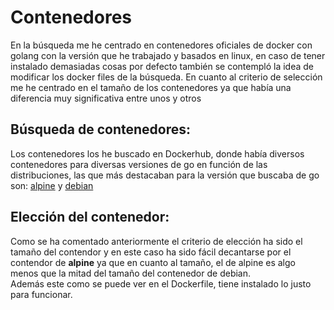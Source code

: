 # Contenedores
En la búsqueda me he centrado en contenedores oficiales de docker con golang con la versión que he trabajado y basados en linux, en caso de tener instalado demasiadas cosas por defecto también se contempló la idea de modificar los docker files de la búsqueda. En cuanto al criterio de selección me he centrado en el tamaño de los contenedores ya que había una diferencia muy significativa entre unos y otros

## **Búsqueda de contenedores:**
Los contenedores los he buscado en Dockerhub, donde había diversos contenedores para diversas versiones de go en función de las distribuciones, las que más destacaban para la versión que buscaba de go son: [alpine](https://github.com/docker-library/golang/blob/ee5d5d94498b7bd72a5047a2980cf762b0d7236f/1.19/alpine3.16/Dockerfile) y [debian](https://github.com/docker-library/golang/blob/ee5d5d94498b7bd72a5047a2980cf762b0d7236f/1.19/bullseye/Dockerfile)

## **Elección del contenedor:**
Como se ha comentado anteriormente el criterio de elección ha sido el tamaño del contendor y en este caso ha sido fácil decantarse por el contendor de **alpine** ya que en cuanto al tamaño, el de alpine es algo menos que la mitad del tamaño del contenedor de debian.   
Además este como se puede ver en el Dockerfile, tiene instalado lo justo para funcionar.
